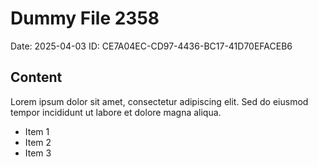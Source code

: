 # Dummy File 2358

Date: 2025-04-03
ID: CE7A04EC-CD97-4436-BC17-41D70EFACEB6

## Content

Lorem ipsum dolor sit amet, consectetur adipiscing elit.
Sed do eiusmod tempor incididunt ut labore et dolore magna aliqua.

* Item 1
* Item 2
* Item 3
